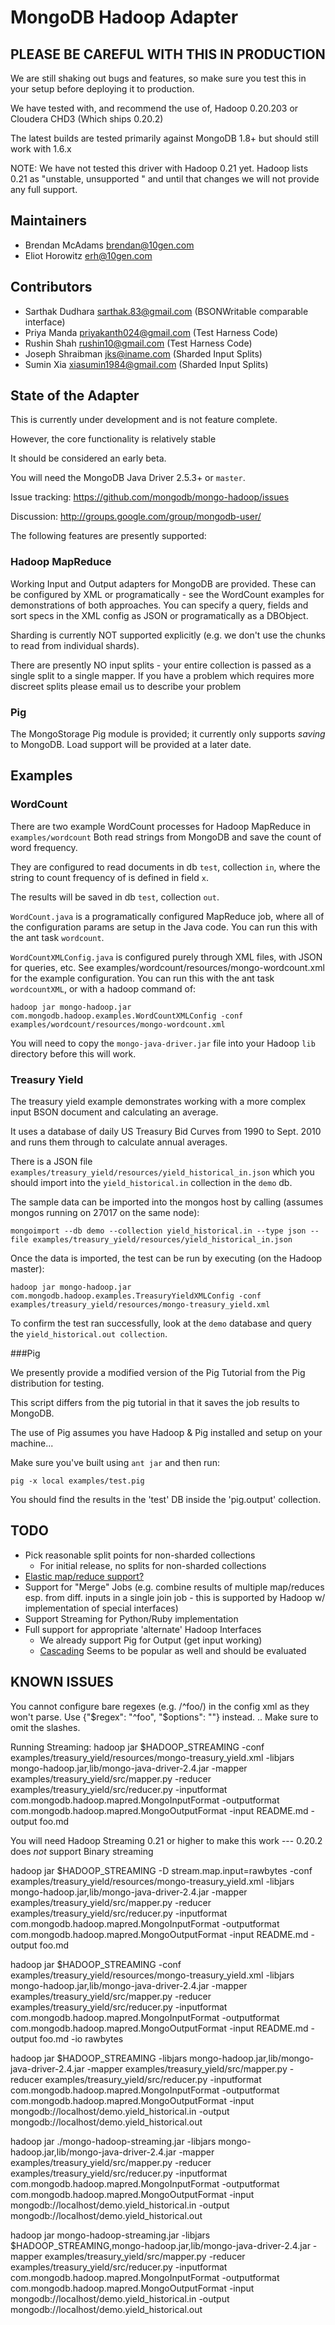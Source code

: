 MongoDB Hadoop Adapter
=======================

PLEASE BE CAREFUL WITH THIS IN PRODUCTION
------------------------------------------
We are still shaking out bugs and features, so make sure you test this in your setup before deploying it to production.

We have tested with, and recommend the use of, Hadoop 0.20.203 or Cloudera CHD3 (Which ships 0.20.2)

The latest builds are tested primarily against MongoDB 1.8+ but should still work with 1.6.x

NOTE: We have not tested this driver with Hadoop 0.21 yet.  Hadoop lists 0.21 as "unstable, unsupported " and until that changes we will not provide any full support.

Maintainers
------------
* Brendan McAdams <brendan@10gen.com>
* Eliot Horowitz <erh@10gen.com>

Contributors
------------
* Sarthak Dudhara <sarthak.83@gmail.com> (BSONWritable comparable interface)
* Priya Manda <priyakanth024@gmail.com> (Test Harness Code)
* Rushin Shah <rushin10@gmail.com> (Test Harness Code)
* Joseph Shraibman <jks@iname.com> (Sharded Input Splits)
* Sumin Xia <xiasumin1984@gmail.com> (Sharded Input Splits)

State of the Adapter
---------
This is currently under development and is not feature complete.

However, the core functionality is relatively stable

It should be considered an early beta.

You will need the MongoDB Java Driver 2.5.3+ or `master`.

Issue tracking: https://github.com/mongodb/mongo-hadoop/issues

Discussion: http://groups.google.com/group/mongodb-user/

The following features are presently supported:

### Hadoop MapReduce
Working Input and Output adapters for MongoDB are provided.
These can be configured by XML or programatically - see the WordCount
examples for demonstrations of both approaches.
You can specify a query, fields and sort specs in the XML config as JSON
or programatically as a DBObject.

Sharding is currently NOT supported explicitly (e.g. we don't use the chunks
to read from individual shards).

There are presently NO input splits - your entire collection is passed as a single
split to a single mapper. If you have a problem which requires more discreet splits
please email us to describe your problem

### Pig
The MongoStorage Pig module is provided; it currently only supports _saving_ to MongoDB.
Load support will be provided at a later date.


Examples
----------
### WordCount

There are two example WordCount processes for Hadoop MapReduce in `examples/wordcount`
Both read strings from MongoDB and save the count of word frequency.

They are configured to read documents in db `test`, collection `in`, where the string to
count frequency of is defined in field `x`.

The results will be saved in db `test`, collection `out`.

`WordCount.java` is a programatically configured MapReduce job, where all of the configuration
params are setup in the Java code.  You can run this with the ant task `wordcount`.

`WordCountXMLConfig.java` is configured purely through XML files, with JSON for queries, etc.
See examples/wordcount/resources/mongo-wordcount.xml for the example configuration.
You can run this with the ant task `wordcountXML`, or with a hadoop command of:

    hadoop jar mongo-hadoop.jar com.mongodb.hadoop.examples.WordCountXMLConfig -conf examples/wordcount/resources/mongo-wordcount.xml

You will need to copy the `mongo-java-driver.jar` file into your Hadoop `lib` directory before this will work.

### Treasury Yield

The treasury yield example demonstrates working with a more complex input BSON document and calculating an average.

It uses a database of daily US Treasury Bid Curves from 1990 to Sept. 2010 and runs them through to calculate annual averages.

There is a JSON file `examples/treasury_yield/resources/yield_historical_in.json` which you should import into the `yield_historical.in` collection in the `demo` db.

The sample data can be imported into the mongos host by calling (assumes mongos running on 27017 on the same node):

    mongoimport --db demo --collection yield_historical.in --type json --file examples/treasury_yield/resources/yield_historical_in.json

Once the data is imported, the test can be run by executing (on the Hadoop master):

    hadoop jar mongo-hadoop.jar com.mongodb.hadoop.examples.TreasuryYieldXMLConfig -conf examples/treasury_yield/resources/mongo-treasury_yield.xml

To confirm the test ran successfully, look at the `demo` database and query the `yield_historical.out collection`.

###Pig

We presently provide a modified version of the Pig Tutorial from the Pig distribution for testing.

This script differs from the pig tutorial in that it saves the job results to MongoDB.

The use of Pig assumes you have Hadoop & Pig installed and setup on your machine...

Make sure you've built using `ant jar` and then run:


    pig -x local examples/test.pig


You should find the results in the 'test' DB inside the 'pig.output' collection.

TODO
----------
- Pick reasonable split points for non-sharded collections
  * For initial release, no splits for non-sharded collections
- [Elastic map/reduce support?](http://aws.amazon.com/elasticmapreduce/faqs)
- Support for "Merge" Jobs (e.g. combine results of multiple map/reduces esp. from diff. inputs in a single join job - this is supported by Hadoop w/ implementation of special interfaces)
- Support Streaming for Python/Ruby implementation
- Full support for appropriate 'alternate' Hadoop Interfaces
  * We already support Pig for Output (get input working)
  * [Cascading](http://www.cascading.org/) Seems to be popular as well and should be evaluated


KNOWN ISSUES
--------------

You cannot configure bare regexes (e.g. /^foo/) in the config xml as they won't parse.
Use {"$regex": "^foo", "$options": ""} instead. .. Make sure to omit the slashes.


Running Streaming:
  hadoop jar $HADOOP_STREAMING -conf examples/treasury_yield/resources/mongo-treasury_yield.xml -libjars mongo-hadoop.jar,lib/mongo-java-driver-2.4.jar  -mapper examples/treasury_yield/src/mapper.py -reducer examples/treasury_yield/src/reducer.py -inputformat com.mongodb.hadoop.mapred.MongoInputFormat -outputformat com.mongodb.hadoop.mapred.MongoOutputFormat -input README.md -output foo.md

You will need Hadoop Streaming 0.21 or higher to make this work --- 0.20.2 does *not* support Binary streaming


  hadoop jar $HADOOP_STREAMING -D stream.map.input=rawbytes -conf examples/treasury_yield/resources/mongo-treasury_yield.xml -libjars mongo-hadoop.jar,lib/mongo-java-driver-2.4.jar  -mapper examples/treasury_yield/src/mapper.py -reducer examples/treasury_yield/src/reducer.py -inputformat com.mongodb.hadoop.mapred.MongoInputFormat -outputformat com.mongodb.hadoop.mapred.MongoOutputFormat -input README.md -output foo.md

  hadoop jar $HADOOP_STREAMING -conf examples/treasury_yield/resources/mongo-treasury_yield.xml -libjars mongo-hadoop.jar,lib/mongo-java-driver-2.4.jar  -mapper examples/treasury_yield/src/mapper.py -reducer examples/treasury_yield/src/reducer.py -inputformat com.mongodb.hadoop.mapred.MongoInputFormat -outputformat com.mongodb.hadoop.mapred.MongoOutputFormat -input README.md -output foo.md -io rawbytes

hadoop jar $HADOOP_STREAMING -libjars mongo-hadoop.jar,lib/mongo-java-driver-2.4.jar -mapper examples/treasury_yield/src/mapper.py -reducer examples/treasury_yield/src/reducer.py -inputformat com.mongodb.hadoop.mapred.MongoInputFormat -outputformat com.mongodb.hadoop.mapred.MongoOutputFormat -input mongodb://localhost/demo.yield_historical.in -output mongodb://localhost/demo.yield_historical.out

hadoop jar ./mongo-hadoop-streaming.jar -libjars mongo-hadoop.jar,lib/mongo-java-driver-2.4.jar -mapper examples/treasury_yield/src/mapper.py -reducer examples/treasury_yield/src/reducer.py -inputformat com.mongodb.hadoop.mapred.MongoInputFormat -outputformat com.mongodb.hadoop.mapred.MongoOutputFormat -input mongodb://localhost/demo.yield_historical.in -output mongodb://localhost/demo.yield_historical.out

hadoop jar mongo-hadoop-streaming.jar -libjars $HADOOP_STREAMING,mongo-hadoop.jar,lib/mongo-java-driver-2.4.jar -mapper examples/treasury_yield/src/mapper.py -reducer examples/treasury_yield/src/reducer.py -inputformat com.mongodb.hadoop.mapred.MongoInputFormat -outputformat com.mongodb.hadoop.mapred.MongoOutputFormat -input mongodb://localhost/demo.yield_historical.in -output mongodb://localhost/demo.yield_historical.out
